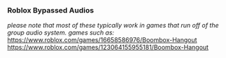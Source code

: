 ### Roblox Bypassed Audios
*please note that most of these typically work in games that run off of the group audio system.*
*games such as:*
https://www.roblox.com/games/16658586976/Boombox-Hangout
https://www.roblox.com/games/123064155955181/Boombox-Hangout
